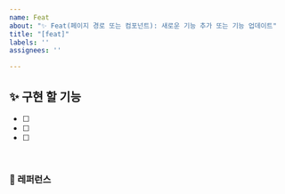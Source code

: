 ```yaml
---
name: Feat
about: "✨ Feat(페이지 경로 또는 컴포넌트): 새로운 기능 추가 또는 기능 업데이트"
title: "[feat]"
labels: ''
assignees: ''

---
```


## ✨ 구현 할 기능

- [ ]
- [ ]
- [ ]

<br>

### 📕 레퍼런스
